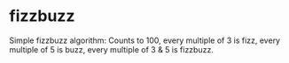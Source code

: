 # fizzbuzz

Simple fizzbuzz algorithm:
  Counts to 100,
  every multiple of 3 is fizz,
  every multiple of 5 is buzz,
  every multiple of 3 & 5 is fizzbuzz.
